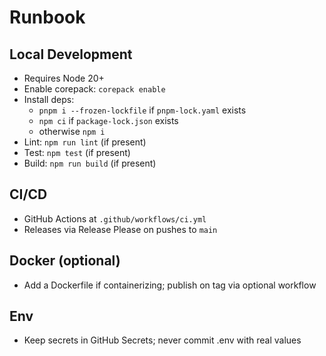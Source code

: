 # Runbook

## Local Development
- Requires Node 20+
- Enable corepack: `corepack enable`
- Install deps:
  - `pnpm i --frozen-lockfile` if `pnpm-lock.yaml` exists
  - `npm ci` if `package-lock.json` exists
  - otherwise `npm i`
- Lint: `npm run lint` (if present)
- Test: `npm test` (if present)
- Build: `npm run build` (if present)

## CI/CD
- GitHub Actions at `.github/workflows/ci.yml`
- Releases via Release Please on pushes to `main`

## Docker (optional)
- Add a Dockerfile if containerizing; publish on tag via optional workflow

## Env
- Keep secrets in GitHub Secrets; never commit .env with real values
